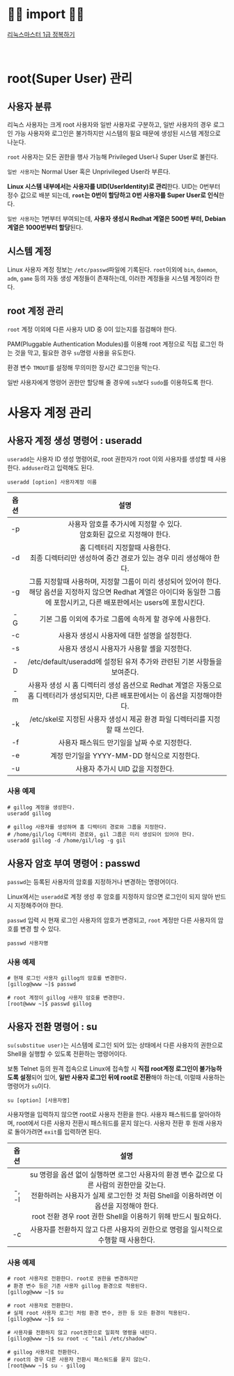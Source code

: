 
# 🙆‍♂️ import 🙇‍♂️

[리눅스마스터 1급 정복하기](https://www.aladin.co.kr/shop/wproduct.aspx?ItemId=62844304)

<br>


# root(Super User) 관리

## 사용자 분류
리눅스 사용자는 크게 root 사용자와 일반 사용자로 구분하고, 일반 사용자의 경우 로그인 가능 사용자와 로그인은 불가하지만 시스템의 필요 때문에 생성된 시스템 계정으로 나눈다.

`root` 사용자는 모든 권한을 행사 가능해 Privileged User나 Super User로 불린다.

`일반 사용자`는 Normal User 혹은 Unprivileged User라 부른다.

**Linux 시스템 내부에서는 사용자를 UID(UserIdentity)로 관리**한다.
UID는 0번부터 정수 값으로 배분 되는데, **`root`는 0번이 할당하고 0번 사용자를 Super User로 인식**한다.

`일반 사용자`는 1번부터 부여되는데, **사용자 생성시 Redhat 계열은 500번 부터, Debian 계열은 1000번부터 할당**된다.


## 시스템 계정

Linux 사용자 계정 정보는 `/etc/passwd`파일에 기록된다.
`root`이외에 `bin`, `daemon`, `adm`, `game` 등의 자동 생성 계정들이 존재하는데, 이러한 계정들을 시스템 계정이라 한다.

## root 계정 관리

`root` 계정 이외에 다른 사용자 UID 중 0이 있는지를 점검해야 한다.

PAM(Pluggable Authentication Modules)를 이용해 root 계정으로 직접 로그인 하는 것을 막고, 필요한 경우 `su`명령 사용을 유도한다.

환경 변수 `TMOUT`를 설정해 무의미한 장시간 로그인을 막는다.

일반 사용자에게 명령어 권한만 할당해 줄 경우에 `su`보다 `sudo`를 이용하도록 한다.


# 사용자 계정 관리

## 사용자 계정 생성 명령어 : useradd

`useradd`는 사용자 ID 생성 명령어로, root 권한자가 root 이외 사용자를 생성할 때 사용한다.
`adduser`라고 입력해도 된다.

```
useradd [option] 사용자계정 이름
```

|옵션|설명|
|:--:|:--:|
|-p|사용자 암호를 추가시에 지정할 수 있다. <br>암호화된 값으로 지정해야 한다.|
|-d|홈 디렉터리 지정할때 사용한다. <br> 최종 디렉터리만 생성하여 중간 경로가 있는 경우 미리 생성해야 한다.|
|-g|그룹 지정할때 사용하며, 지정할 그룹이 미리 생성되어 있어야 한다. <br> 해당 옵션을 지정하지 않으면 Redhat 계열은 아이디와 동일한 그룹에 포함시키고, 다른 배포판에서는 users에 포함시킨다.|
|-G|기본 그룹 이외에 추가로 그룹에 속하게 할 경우에 사용한다.|
|-c|사용자 생성시 사용자에 대한 설명을 설정한다.|
|-s|사용자 생성시 사용자가 사용할 셸을 지정한다.|
|-D|/etc/default/useradd에 설정된 유저 추가와 관련된 기본 사항들을 보여준다.|
|-m|사용자 생성 시 홈 디렉터리 생성 옵션으로 Redhat 계열은 자동으로 홈 디렉터리가 생성되지만, 다른 배포판에서는 이 옵션을 지정해야한다.|
|-k|/etc/skel로 지정된 사용자 생성시 제공 환경 파일 디렉터리를 지정할 때 쓰인다.|
|-f|사용자 패스워드 만기일을 날짜 수로 지정한다.|
|-e|계정 만기일을 YYYY-MM-DD 형식으로 지정한다.|
|-u|사용자 추가시 UID 값을 지정한다.|

### 사용 예제

```
# gillog 계정을 생성한다.
useradd gillog

# gillog 사용자를 생성하며 홈 디렉터리 경로와 그룹을 지정한다.
# /home/gil/log 디렉터리 경로와, gil 그룹은 미리 생성되어 있어야 한다.
useradd gillog -d /home/gil/log -g gil
```

## 사용자 암호 부여 명령어 : passwd

`passwd`는 등록된 사용자의 암호를 지정하거나 변경하는 명령어이다.

Linux에서는 `useradd`로 계정 생성 후 암호를 지정하지 않으면 로그인이 되지 않아 반드시 지정해주어야 한다.

`passwd` 입력 시 현재 로그인 사용자의 암호가 변경되고, `root` 계정만 다른 사용자의 암호를 변경 할 수 있다.

```
passwd 사용자명
```

### 사용 예제

```
# 현재 로그인 사용자 gillog의 암호를 변경한다.
[gillog@www ~]$ passwd

# root 계정이 gillog 사용자 암호를 변경한다.
[root@www ~]$ passwd gillog
```

## 사용자 전환 명령어 : su

`su(substitue user)`는 시스템에 로그인 되어 있는 상태에서 다른 사용자의 권한으로 Shell을 실행할 수 있도록 전환하는 명령어이다.

보통 Telnet 등의 원격 접속으로 Linux에 접속할 시 **직접 root계정 로그인이 불가능하도록 설정**되어 있어, **일반 사용자 로그인 뒤에 root로 전환**해야 하는데, 이럴때 사용하는 명령어가 `su`이다.

```
su [option] [사용자명]
```

사용자명을 입력하지 않으면 root로 사용자 전환을 한다.
사용자 패스워드를 알아야하며, root에서 다른 사용자 전환시 패스워드를 묻지 않는다.
사용자 전환 후 원래 사용자로 돌아가려면 `exit`를 입력하면 된다.


|옵션|설명|
|:--:|:--:|
|-, -l|su 명령을 옵션 없이 실행하면 로그인 사용자의 환경 변수 값으로 다른 사람의 권한만을 갖는다. <br> 전환하려는 사용자가 실제 로그인한 것 처럼 Shell을 이용하려면 이 옵션을 지정해야 한다.<br> root 전환 경우 root 권한 Shell을 이용하기 위해 반드시 필요하다.|
|-c|사용자를 전환하지 않고 다른 사용자의 권한으로 명령을 일시적으로 수행할 때 사용한다.|

### 사용 예제
```
# root 사용자로 전환한다. root로 권한을 변경하지만
# 환경 변수 등은 기존 사용자 gillog 환경으로 적용된다.
[gillog@www ~]$ su

# root 사용자로 전환한다.
# 실제 root 사용자 로그인 처럼 환경 변수, 권한 등 모든 환경이 적용된다.
[gillog@www ~]$ su -

# 사용자를 전환하지 않고 root권한으로 일회적 명령을 내린다.
[gillog@www ~]$ su root -c "tail /etc/shadow"

# gillog 사용자로 전환한다. 
# root의 경우 다른 사용자 전환시 패스워드를 묻지 않는다.
[root@www ~]$ su - gillog
```
